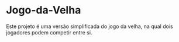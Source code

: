 # Jogo-da-Velha

Este projeto é uma versão simplificada do jogo da velha, na qual dois jogadores podem competir entre si.
